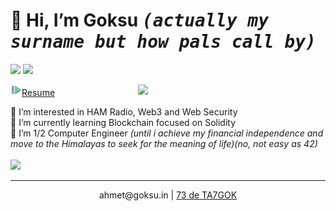  <h1>👋 Hi, I’m <b>Goksu</b> <kbd><i>(actually my surname but how pals call by)</i></kbd></h1>
 <p><a href="https://www.linkedin.com/in/ahmetgoksu/" target="_blank"><img src="https://img.shields.io/badge/-LinkedIn-222222?style=flat-square&logo=Linkedin&logoColor=white&link=https://www.linkedin.com/in/ahmetgoksu/)](https://www.linkedin.com/in/ahmetgoksu/"></a>
  <a href="https://www.hackerrank.com/goeksu" target="_blank"><img src="https://img.shields.io/badge/-HackerRank-222222?style=flat-square&logo=HackerRank&logoColor=white&link=https://www.hackerrank.com/goeksu)](https://www.hackerrank.com/goeksu"></a></p>
  <a href="https://goeksu.github.io"><img src="https://raw.githubusercontent.com/goeksu/goeksu/main/icons8-resume-button-64.png" width="18"/>Resume</a> 
<img src="https://a57.foxnews.com/static.foxbusiness.com/foxbusiness.com/content/uploads/2021/05/0/0/ezgif.com-gif-maker-2.gif" align="right" width="300"/> 


👀 I’m interested in HAM Radio, Web3 and Web Security <br>
🌱 I’m currently learning Blockchain focused on Solidity<br>
🎒 I’m 1/2 Computer Engineer <i>(until i achieve my financial independence and move to the Himalayas to seek for the meaning of life)(no, not easy as 42)</i><br>
<br>
 <img  src="https://github-readme-stats.vercel.app/api/top-langs/?username=goeksu&hide=html,css,tex&title_color=eeeeee&text_color=ffffff&icon_color=61dafb&bg_color=20232a&langs_count=8&layout=compact&border_color=61dafb&hide_border=true" />
 <hr>
<p align="center">
ahmet@goksu.in  |
 <a href="https://www.qrz.com/db/TA7GOK">
 73 de TA7GOK</a></p>

<!---
hey my curious friend. U R AWESOME. 
--->
